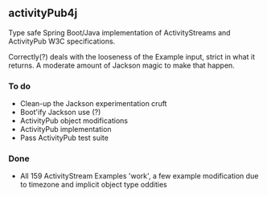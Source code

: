 ## activityPub4j
Type safe Spring Boot/Java implementation of ActivityStreams and ActivityPub W3C specifications.

Correctly(?) deals with the looseness of the Example input, strict in what it returns. A moderate amount of Jackson magic to make that happen.

### To do
- Clean-up the Jackson experimentation cruft
- Boot'ify Jackson use (?)
- ActivityPub object modifications
- ActivityPub implementation
- Pass ActivityPub test suite

### Done
- All 159 ActivityStream Examples 'work', a few example modification due to timezone and implicit object type oddities
